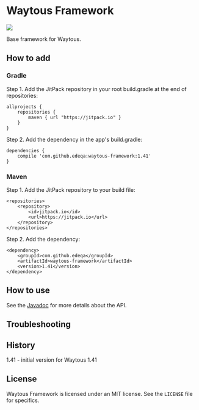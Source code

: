 # Waytous Framework

[![](https://jitpack.io/v/edeqa/waytous-framework.svg)](https://jitpack.io/#edeqa/waytous-framework)

Base framework for Waytous.

## How to add

### Gradle

Step 1. Add the JitPack repository in your root build.gradle at the end of repositories:

    allprojects {
        repositories {
            maven { url "https://jitpack.io" }
        }
    }

Step 2. Add the dependency in the app's build.gradle:

    dependencies {
        compile 'com.github.edeqa:waytous-framework:1.41'
    }

### Maven

Step 1. Add the JitPack repository to your build file:

    <repositories>
        <repository>
            <id>jitpack.io</id>
            <url>https://jitpack.io</url>
        </repository>
    </repositories>
    
Step 2. Add the dependency:

    <dependency>
        <groupId>com.github.edeqa</groupId>
        <artifactId>waytous-framework</artifactId>
        <version>1.41</version>
    </dependency>

## How to use

See the [Javadoc](https://edeqa.github.io/waytous-framework/javadoc/) for more details about the API.


## Troubleshooting


## History

1.41 - initial version for Waytous 1.41

## License

Waytous Framework is licensed under an MIT license. See the `LICENSE` file for specifics.
